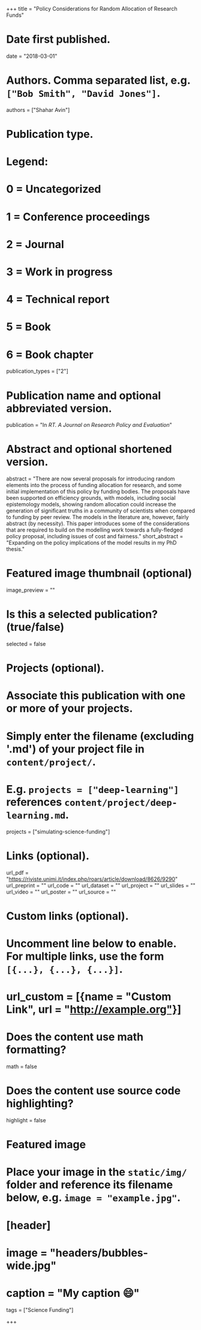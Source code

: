 +++
title = "Policy Considerations for Random Allocation of Research Funds"

# Date first published.
date = "2018-03-01"

# Authors. Comma separated list, e.g. `["Bob Smith", "David Jones"]`.
authors = ["Shahar Avin"]

# Publication type.
# Legend:
# 0 = Uncategorized
# 1 = Conference proceedings
# 2 = Journal
# 3 = Work in progress
# 4 = Technical report
# 5 = Book
# 6 = Book chapter
publication_types = ["2"]

# Publication name and optional abbreviated version.
publication = "In *RT. A Journal on Research Policy and Evaluation*"

# Abstract and optional shortened version.
abstract = "There are now several proposals for introducing random elements into the process of funding allocation for research, and some initial implementation of this policy by funding bodies. The proposals have been supported on efficiency grounds, with models, including social epistemology models, showing random allocation could increase the generation of significant truths in a community of scientists when compared to funding by peer review. The models in the literature are, however, fairly abstract (by necessity). This paper introduces some of the considerations that are required to build on the modelling work towards a fully-fledged policy proposal, including issues of cost and fairness."
short_abstract = "Expanding on the policy implications of the model results in my PhD thesis."

# Featured image thumbnail (optional)
image_preview = ""

# Is this a selected publication? (true/false)
selected = false

# Projects (optional).
#   Associate this publication with one or more of your projects.
#   Simply enter the filename (excluding '.md') of your project file in `content/project/`.
#   E.g. `projects = ["deep-learning"]` references `content/project/deep-learning.md`.
projects = ["simulating-science-funding"]

# Links (optional).
url_pdf = "https://riviste.unimi.it/index.php/roars/article/download/8626/9290"
url_preprint = ""
url_code = ""
url_dataset = ""
url_project = ""
url_slides = ""
url_video = ""
url_poster = ""
url_source = ""

# Custom links (optional).
#   Uncomment line below to enable. For multiple links, use the form `[{...}, {...}, {...}]`.
# url_custom = [{name = "Custom Link", url = "http://example.org"}]

# Does the content use math formatting?
math = false

# Does the content use source code highlighting?
highlight = false

# Featured image
# Place your image in the `static/img/` folder and reference its filename below, e.g. `image = "example.jpg"`.
# [header]
# image = "headers/bubbles-wide.jpg"
# caption = "My caption 😄"

tags = ["Science Funding"]

+++


